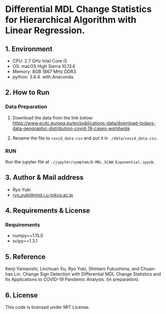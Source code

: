 # Differential MDL Change Statistics for Hierarchical Algorithm with Linear Regression.

## 1. Environment
- CPU: 2.7 GHz Intel Core i5
- OS: macOS High Sierra 10.13.6
- Memory: 8GB 1867 MHz DDR3
- python: 3.6.4. with Anaconda.

## 2. How to Run
### Data Preparation
1. Download the data from the link below:
https://www.ecdc.europa.eu/en/publications-data/download-todays-data-geographic-distribution-covid-19-cases-worldwide

2. Rename the file to `covid_data.csv` and put it in `./data/covid_data.csv`.

### RUN
Run the jupyter file at `./jupyter/symptom/D-MDL_SCAW_Exponential.ipynb`.

## 3. Author & Mail address
- Ryo Yuki
- ryo_yuki@mist.i.u-tokyo.ac.jp

## 4. Requirements & License
### Requirements
- numpy==1.15.0
- scipy==1.3.1

## 5. Reference
Kenji Yamanishi, Linchuan Xu, Ryo Yuki, Shintaro Fukushima, and Chuan-hao Lin. Change Sign Detection with Differential MDL Change Statistics and Its Applications to COVID-19 Pandemic Analysis. (in preparation).

## 6. License
This code is licensed under MIT License.